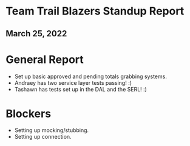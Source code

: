 # Team Trail Blazers Standup Report
## March 25, 2022

# General Report
- Set up basic approved and pending totals grabbing systems.
- Andraey has two service layer tests passing! :)
- Tashawn has tests set up in the DAL and the SERL! :)

# Blockers
- Setting up mocking/stubbing.
- Setting up connection.